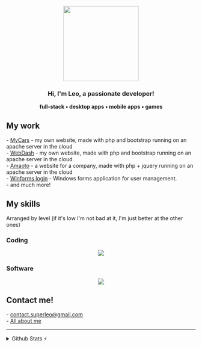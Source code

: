 <p align="center" width="300">
   <img align="center" width="200" src="https://avatars.githubusercontent.com/u/61910530?v=4" />
   <h3 align="center">Hi, I'm Leo, a passionate developer!</h3>
</p>
<p align="center"><strong>full-stack • desktop apps • mobile apps • games</strong><br /></p>
<h2>My work</h2>
<!-- - <a href="http://ultragames.sytes.net">Ultragames</a> - my own website, made with php runnig on my homelab with nginx
<br> -->
- <a href="http://mygtacars.atwebpages.com">MyCars</a> - my own website, made with php and bootstrap running on an apache server in the cloud
<br>
- <a href="http://custosite.atwebpages.com">WebDash</a> - my own website, made with php and bootstrap running on an apache server in the cloud
<br>
- <a href="http://amaoto.ml">Amaoto</a> - a website for a company, made with php + jquery running on an apache server in the cloud
<br>
- <a href="https://github.com/SuperLeo23/winforms-login">Winforms login</a> - Windows forms application for user management.
<br>
- and much more!
<h2>My skills</h2>
<p>Arranged by level (if it's low I'm not bad at it, I'm just better at the other ones)</p>
<h3>Coding</h3>
<p align="center">
<img src="https://skillicons.dev/icons?i=html,css,js,py,php,java,dotnet,arduino,nodejs,discord,bash&perline=11" />
</p>
<h3>Software</h3>
<p align="center">
<img src="https://skillicons.dev/icons?i=linux,vscode,ps,wordpress,vim,stackoverflow,idea,github,blender,mongodb,pr&perline=11" />
</p>
<h2>Contact me!</h3>
- <a href="mailto:contact.superleo@gmail.com">contact.superleo@gmail.com</a>
<br>
- <a href="https://beacons.ai/superleo">All about me</a>
<hr>
<details>
  <summary>Github Stats ⚡</summary>
  
  <a href="#">![Github stats](https://github-readme-stats.vercel.app/api?username=SuperLeo23&theme=blueberry&count_private=true&hide_border=true&line_height=20)</a>
  <a href="#">![Top Langs](https://github-readme-stats.vercel.app/api/top-langs/?username=SuperLeo23&layout=compact&theme=blueberry&count_private=true&hide_border=true)</a>
</details>
